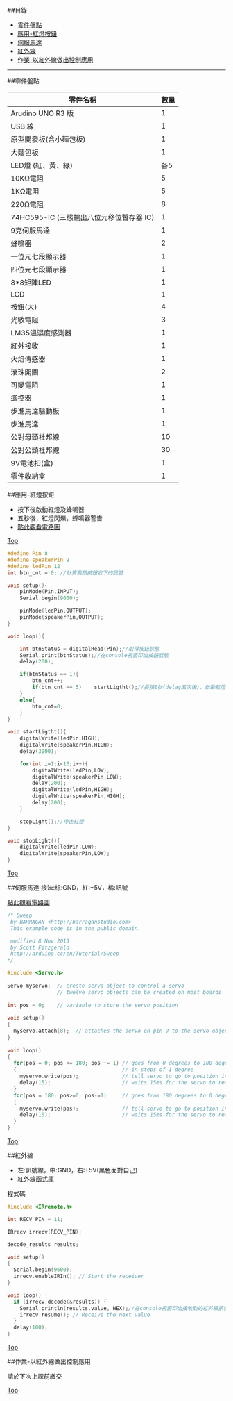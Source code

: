 ##目錄
* [零件盤點](#list)
* [應用-紅燈按鈕](#lightControl)
* [伺服馬達](#servo)
* [紅外線](#IRremote)
* [作業-以紅外線做出控制應用](#IRremoteApp)


<hr>

<a name="list"></a>
##零件盤點

零件名稱|數量
---|---
Arudino UNO R3 版|1
USB 線|1
原型開發板(含小麵包板)|1
大麵包板|1
LED燈 (紅、黃、綠)|各5
10KΩ電阻|5
1KΩ電阻|5
220Ω電阻|8
74HC595-IC (三態輸出八位元移位暫存器 IC)|1
9克伺服馬達|1
蜂鳴器|2
一位元七段顯示器|1
四位元七段顯示器|1
8*8矩陣LED|1
LCD|1
按鈕(大)|4
光敏電阻|3
LM35溫濕度感測器|1
紅外接收|1
火焰傳感器|1
滾珠開關|2
可變電阻|1
遙控器|1
步進馬達驅動板|1
步進馬達|1
公對母頭杜邦線|10
公對公頭杜邦線|30
9V電池扣(盒)|1
零件收納盒|1


<a name="lightControl"></a>
##應用-紅燈按鈕
* 按下後啟動紅燈及蜂鳴器
* 五秒後，紅燈閃爍，蜂鳴器警告
* <a href="http://123d.circuits.io/circuits/684643-" target="_blank">點此觀看電路圖</a>

[Top](#top)

```c
#define Pin 8 
#define speakerPin 9
#define ledPin 12
int btn_cnt = 0; //計算長按按鈕收下的訊號

void setup(){
    pinMode(Pin,INPUT);
    Serial.begin(9600);

    pinMode(ledPin,OUTPUT);
    pinMode(speakerPin,OUTPUT);
}

void loop(){

    int btnStatus = digitalRead(Pin);//取得按鈕狀態
    Serial.print(btnStatus);//在console視窗印出按鈕狀態
    delay(200);

    if(btnStatus == 1){
        btn_cnt++;
        if(btn_cnt == 5)    startLigtht();//長按1秒(delay五次後)，啟動紅燈
    }
    else{
        btn_cnt=0;
    }
} 

void startLigtht(){
    digitalWrite(ledPin,HIGH);
    digitalWrite(speakerPin,HIGH);
    delay(3000);

    for(int i=1;i<10;i++){
        digitalWrite(ledPin,LOW);
        digitalWrite(speakerPin,LOW);
        delay(200);
        digitalWrite(ledPin,HIGH);
        digitalWrite(speakerPin,HIGH);
        delay(200);
    }

    stopLight();//停止紅燈
}

void stopLight(){
    digitalWrite(ledPin,LOW);
    digitalWrite(speakerPin,LOW);
}
```


[Top](#top)


<a name="servo"></a>
##伺服馬達
接法:棕:GND，紅:+5V，橘:訊號


<a href="http://123d.circuits.io/circuits/684689-" target="_blank">點此觀看電路圖</a>

```c
/* Sweep
 by BARRAGAN <http://barraganstudio.com> 
 This example code is in the public domain.

 modified 8 Nov 2013
 by Scott Fitzgerald
 http://arduino.cc/en/Tutorial/Sweep
*/ 

#include <Servo.h> 
 
Servo myservo;  // create servo object to control a servo 
                // twelve servo objects can be created on most boards
 
int pos = 0;    // variable to store the servo position 
 
void setup() 
{ 
  myservo.attach(8);  // attaches the servo on pin 9 to the servo object 
} 
 
void loop() 
{ 
  for(pos = 0; pos <= 180; pos += 1) // goes from 0 degrees to 180 degrees 
  {                                  // in steps of 1 degree 
    myservo.write(pos);              // tell servo to go to position in variable 'pos' 
    delay(15);                       // waits 15ms for the servo to reach the position 
  } 
  for(pos = 180; pos>=0; pos-=1)     // goes from 180 degrees to 0 degrees 
  {                                
    myservo.write(pos);              // tell servo to go to position in variable 'pos' 
    delay(15);                       // waits 15ms for the servo to reach the position 
  } 
} 

```

[Top](#top)



<a name="IRremote"></a>
##紅外線
* 左:訊號線，中:GND，右:+5V(黑色面對自己)
* <a href="https://github.com/shirriff/Arduino-IRremote" target="_blank">紅外線函式庫</a>

程式碼

```c
#include <IRremote.h>

int RECV_PIN = 11;

IRrecv irrecv(RECV_PIN);

decode_results results;

void setup()
{
  Serial.begin(9600);
  irrecv.enableIRIn(); // Start the receiver
}

void loop() {
  if (irrecv.decode(&results)) {
    Serial.println(results.value, HEX);//在console視窗印出接收到的紅外線訊號
    irrecv.resume(); // Receive the next value
  }
  delay(100);
}
```

[Top](#top)



<a name="IRremoteApp"></a>
##作業-以紅外線做出控制應用

請於下次上課前繳交

[Top](#top)


